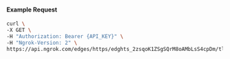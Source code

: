 <!-- Code generated for API Clients. DO NOT EDIT. -->

#### Example Request

```bash
curl \
-X GET \
-H "Authorization: Bearer {API_KEY}" \
-H "Ngrok-Version: 2" \
https://api.ngrok.com/edges/https/edghts_2zsqoK1ZSgSQrM8oAMbLsS4cpDm/tls_termination
```
